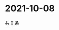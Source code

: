 # 2021-10-08

共 0 条

<!-- BEGIN WEIBO -->
<!-- 最后更新时间 Fri Oct 08 2021 00:00:35 GMT+0800 (China Standard Time) -->

<!-- END WEIBO -->
